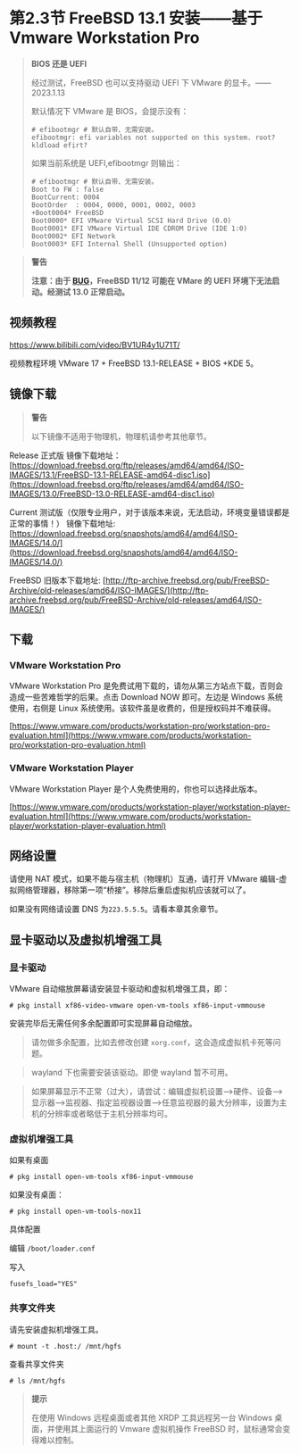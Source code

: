 # 第2.3节 FreeBSD 13.1 安装——基于 Vmware Workstation Pro

> **BIOS 还是 UEFI**
>
>经过测试，FreeBSD 也可以支持驱动 UEFI 下 VMware 的显卡。——2023.1.13
>
>默认情况下 VMware 是 BIOS，会提示没有：
>
>```
># efibootmgr # 默认自带、无需安装。
>efibootmgr: efi variables not supported on this system. root? kldload efirt?
>```
>
>如果当前系统是 UEFI,efibootmgr 则输出：
>
>```
># efibootmgr # 默认自带、无需安装。
>Boot to FW : false
>BootCurrent: 0004
>BootOrder  : 0004, 0000, 0001, 0002, 0003
>+Boot0004* FreeBSD
> Boot0000* EFI VMware Virtual SCSI Hard Drive (0.0)
> Boot0001* EFI VMware Virtual IDE CDROM Drive (IDE 1:0)
> Boot0002* EFI Network
> Boot0003* EFI Internal Shell (Unsupported option)
>```


> **警告**
>
>**注意：由于 [BUG](https://bugs.freebsd.org/bugzilla/show_bug.cgi?id=250580)，FreeBSD 11/12 可能在 VMare 的 UEFI 环境下无法启动。经测试 13.0 正常启动。**

## 视频教程

<https://www.bilibili.com/video/BV1UR4y1U71T/>

视频教程环境 VMware 17 + FreeBSD 13.1-RELEASE + BIOS +KDE 5。

## 镜像下载

> **警告**
>
>以下镜像不适用于物理机，物理机请参考其他章节。

Release 正式版 镜像下载地址：[https://download.freebsd.org/ftp/releases/amd64/amd64/ISO-IMAGES/13.1/FreeBSD-13.1-RELEASE-amd64-disc1.iso](https://download.freebsd.org/ftp/releases/amd64/amd64/ISO-IMAGES/13.0/FreeBSD-13.0-RELEASE-amd64-disc1.iso)

Current 测试版（仅限专业用户，对于该版本来说，无法启动，环境变量错误都是正常的事情！） 镜像下载地址: [https://download.freebsd.org/snapshots/amd64/amd64/ISO-IMAGES/14.0/](https://download.freebsd.org/snapshots/amd64/amd64/ISO-IMAGES/14.0/)

FreeBSD 旧版本下载地址: [http://ftp-archive.freebsd.org/pub/FreeBSD-Archive/old-releases/amd64/ISO-IMAGES/](http://ftp-archive.freebsd.org/pub/FreeBSD-Archive/old-releases/amd64/ISO-IMAGES/)

## 下载

### VMware Workstation Pro

VMware Workstation Pro 是免费试用下载的，请勿从第三方站点下载，否则会造成一些苦难哲学的后果。点击 Download NOW 即可。左边是 Windows 系统使用，右侧是 Linux 系统使用。该软件虽是收费的，但是授权码并不难获得。

[https://www.vmware.com/products/workstation-pro/workstation-pro-evaluation.html](https://www.vmware.com/products/workstation-pro/workstation-pro-evaluation.html)

### VMware Workstation Player

VMware Workstation Player 是个人免费使用的，你也可以选择此版本。

[https://www.vmware.com/products/workstation-player/workstation-player-evaluation.html](https://www.vmware.com/products/workstation-player/workstation-player-evaluation.html)

## 网络设置

请使用 NAT 模式，如果不能与宿主机（物理机）互通，请打开 VMware 编辑-虚拟网络管理器，移除第一项“桥接”。移除后重启虚拟机应该就可以了。

如果没有网络请设置 DNS 为`223.5.5.5`。请看本章其余章节。

## 显卡驱动以及虚拟机增强工具

### 显卡驱动

VMware 自动缩放屏幕请安装显卡驱动和虚拟机增强工具，即：

```
# pkg install xf86-video-vmware open-vm-tools xf86-input-vmmouse
```

安装完毕后无需任何多余配置即可实现屏幕自动缩放。

> 请勿做多余配置，比如去修改创建 `xorg.conf`，这会造成虚拟机卡死等问题。

> wayland 下也需要安装该驱动。即使 wayland 暂不可用。

> 如果屏幕显示不正常（过大），请尝试：编辑虚拟机设置——>硬件、设备——>显示器——>监视器、指定监视器设置——>任意监视器的最大分辨率，设置为主机的分辨率或者略低于主机分辨率均可。

### 虚拟机增强工具

如果有桌面

```
# pkg install open-vm-tools xf86-input-vmmouse
```

如果没有桌面：

```
# pkg install open-vm-tools-nox11
```

具体配置

编辑 `/boot/loader.conf`

写入

```
fusefs_load="YES"
```

### 共享文件夹

请先安装虚拟机增强工具。

```
# mount -t .host:/ /mnt/hgfs
```

查看共享文件夹

```
# ls /mnt/hgfs
```



> **提示**
>
> 在使用 Windows 远程桌面或者其他 XRDP 工具远程另一台 Windows 桌面，并使用其上面运行的 Vmware 虚拟机操作 FreeBSD 时，鼠标通常会变得难以控制。
